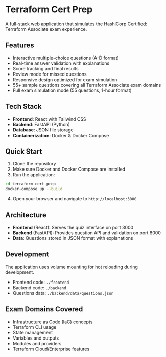 # Terraform Cert Prep

A full-stack web application that simulates the HashiCorp Certified: Terraform Associate exam experience.

## Features

- Interactive multiple-choice questions (A-D format)
- Real-time answer validation with explanations
- Score tracking and final results
- Review mode for missed questions
- Responsive design optimized for exam simulation
- 55+ sample questions covering all Terraform Associate exam domains
- Full exam simulation mode (55 questions, 1-hour format)

## Tech Stack

- **Frontend**: React with Tailwind CSS
- **Backend**: FastAPI (Python)
- **Database**: JSON file storage
- **Containerization**: Docker & Docker Compose

## Quick Start

1. Clone the repository
2. Make sure Docker and Docker Compose are installed
3. Run the application:

```bash
cd terraform-cert-prep
docker-compose up --build
```

4. Open your browser and navigate to `http://localhost:3000`

## Architecture

- **Frontend** (React): Serves the quiz interface on port 3000
- **Backend** (FastAPI): Provides question API and validation on port 8000
- **Data**: Questions stored in JSON format with explanations

## Development

The application uses volume mounting for hot reloading during development.

- Frontend code: `./frontend`
- Backend code: `./backend`
- Questions data: `./backend/data/questions.json`

## Exam Domains Covered

- Infrastructure as Code (IaC) concepts
- Terraform CLI usage
- State management
- Variables and outputs
- Modules and providers
- Terraform Cloud/Enterprise features 